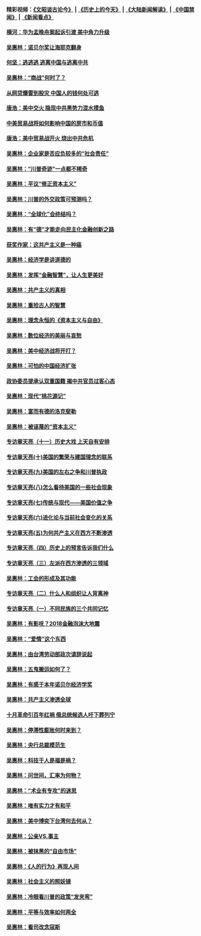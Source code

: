 #### 精彩视频：[《文昭谈古论今》](http://45.76.195.252/wenzhao) | [《历史上的今天》](http://45.76.195.252/today-in-history) | [《大陆新闻解读》](http://45.76.195.252/ntdtv-comedy) | [《中国禁闻》](http://45.76.195.252/ntdtv-news) | [《新闻看点》](http://45.76.195.252/news-insight) 

 #### [横河：华为孟晚舟案起诉引渡 美中角力升级](../pages/nsc423/n11027230.md?t=02131402) 

#### [吴惠林：诺贝尔奖让海耶克翻身](../pages/nsc423/n10890049.md?t=02131402) 

#### [何坚：逃逃逃 逃离中国与逃离中共](../pages/nsc423/n10592891.md?t=02131402) 

#### [吴惠林：“商战”何时了？](../pages/nsc423/n10573558.md?t=02131402) 

#### [从网贷爆雷到股灾 中国人的钱何处可逃](../pages/nsc423/n10572800.md?t=02131402) 

#### [唐浩：美中交火 隐现中共黑势力混水摸鱼](../pages/nsc423/n10544040.md?t=02131402) 

#### [中美贸易战将如何影响中国的房市和币值](../pages/nsc423/n10543697.md?t=02131402) 

#### [唐浩：美中贸易战开火 烧出中共危机](../pages/nsc423/n10540126.md?t=02131402) 

#### [吴惠林：企业家是否应负较多的“社会责任”](../pages/nsc423/n10535022.md?t=02131402) 

#### [吴惠林：“川普奇迹”一点都不稀奇](../pages/nsc423/n10512808.md?t=02131402) 

#### [吴惠林：平议“修正资本主义”](../pages/nsc423/n10495724.md?t=02131402) 

#### [吴惠林：川普的外交政策可预测吗？](../pages/nsc423/n10462387.md?t=02131402) 

#### [吴惠林：“全球化”会终结吗？](../pages/nsc423/n10452838.md?t=02131402) 

#### [吴惠林：有“德”才能走向民主化金融创新之路](../pages/nsc423/n10432292.md?t=02131402) 

#### [获奖作家：这共产主义是一种癌](../pages/nsc423/n10431541.md?t=02131402) 

#### [吴惠林：经济学是讲道德的](../pages/nsc423/n10398014.md?t=02131402) 

#### [吴惠林：发挥“金融智慧”，让人生更美好](../pages/nsc423/n10375019.md?t=02131402) 

#### [吴惠林：共产主义的真相](../pages/nsc423/n10351394.md?t=02131402) 

#### [吴惠林：重拾古人的智慧](../pages/nsc423/n10337691.md?t=02131402) 

#### [吴惠林：理念永恒的《资本主义与自由》](../pages/nsc423/n10316274.md?t=02131402) 

#### [吴惠林：数位经济的美丽与哀愁](../pages/nsc423/n10292946.md?t=02131402) 

#### [吴惠林：美中经济战将开打？](../pages/nsc423/n10258825.md?t=02131402) 

#### [吴惠林：可怕的中国经济扩张](../pages/nsc423/n10219147.md?t=02131402) 

#### [政协委员提承认双重国籍 揭中共官员过客心态](../pages/nsc423/n10208809.md?t=02131402) 

#### [吴惠林：现代“桃花源记”](../pages/nsc423/n10185234.md?t=02131402) 

#### [吴惠林：富而有德的洛克斐勒](../pages/nsc423/n10142264.md?t=02131402) 

#### [吴惠林：被诬蔑的“资本主义”](../pages/nsc423/n10124816.md?t=02131402) 

#### [专访章天亮（十一）历史大戏 上天自有安排](../pages/nsc423/n10094905.md?t=02131402) 

#### [专访章天亮(十)美国的繁荣与建国理念的联系](../pages/nsc423/n10094899.md?t=02131402) 

#### [专访章天亮(九)美国的左右之争和川普执政](../pages/nsc423/n10094889.md?t=02131402) 

#### [专访章天亮(八)怎么看待美国的一些社会现象](../pages/nsc423/n10094857.md?t=02131402) 

#### [专访章天亮(七)传统与现代——美国价值之争](../pages/nsc423/n10093140.md?t=02131402) 

#### [专访章天亮(六)进化论与当前社会变化的关系](../pages/nsc423/n10092036.md?t=02131402) 

#### [专访章天亮(五)为何共产主义在西方不断渗透](../pages/nsc423/n10083620.md?t=02131402) 

#### [专访章天亮（四）历史上的预言告诉我们什么](../pages/nsc423/n10083606.md?t=02131402) 

#### [专访章天亮（三）左派在西方渗透的三领域](../pages/nsc423/n10081115.md?t=02131402) 

#### [吴惠林：工会的形成及其功能](../pages/nsc423/n10080633.md?t=02131402) 

#### [专访章天亮（二）什么人和组织让人背离神](../pages/nsc423/n10076637.md?t=02131402) 

#### [专访章天亮（一）不同民族的三个共同记忆](../pages/nsc423/n10074188.md?t=02131402) 

#### [吴惠林：有影呒？2018金融泡沫大地震](../pages/nsc423/n10040534.md?t=02131402) 

#### [吴惠林：“爱情”这个东西](../pages/nsc423/n10019423.md?t=02131402) 

#### [吴惠林：由台湾劳动部政次请辞说起](../pages/nsc423/n9979679.md?t=02131402) 

#### [吴惠林：五鬼搬运如何了？](../pages/nsc423/n9925338.md?t=02131402) 

#### [吴惠林：有感于本年诺贝尔经济学奖](../pages/nsc423/n9871883.md?t=02131402) 

#### [吴惠林：共产主义渗透全球](../pages/nsc423/n9812748.md?t=02131402) 

#### [十月革命引百年红祸 俄总统候选人吁下葬列宁](../pages/nsc423/n9810182.md?t=02131402) 

#### [吴惠林：停滞性膨胀何时来到？](../pages/nsc423/n9764136.md?t=02131402) 

#### [吴惠林：央行总裁模范生](../pages/nsc423/n9728134.md?t=02131402) 

#### [吴惠林：科技于人是福是祸？](../pages/nsc423/n9672982.md?t=02131402) 

#### [吴惠林：问世间，汇率为何物？](../pages/nsc423/n9621788.md?t=02131402) 

#### [吴惠林：“术业有专攻”的迷思](../pages/nsc423/n9580363.md?t=02131402) 

#### [吴惠林：唯有实力才有和平](../pages/nsc423/n9529599.md?t=02131402) 

#### [吴惠林：美中博奕下台湾何去何从？](../pages/nsc423/n9483598.md?t=02131402) 

#### [吴惠林：公亲VS.事主](../pages/nsc423/n9425637.md?t=02131402) 

#### [吴惠林：被抹黑的“自由市场”](../pages/nsc423/n9351545.md?t=02131402) 

#### [吴惠林：《人的行为》再现人间](../pages/nsc423/n9296339.md?t=02131402) 

#### [吴惠林：社会主义的照妖镜](../pages/nsc423/n9243460.md?t=02131402) 

#### [吴惠林：冷眼看川普的政策“发夹弯”](../pages/nsc423/n9120684.md?t=02131402) 

#### [吴惠林：平等与效率如何两全](../pages/nsc423/n9075430.md?t=02131402) 

#### [吴惠林：看司改念寇斯](../pages/nsc423/n9024915.md?t=02131402) 

